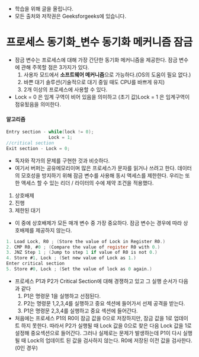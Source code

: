 - 학습을 위해 글을 올립니다.
- 모든 출처와 저작권은 Geeksforgeeks에 있습니다.

[^출처]: https://www.geeksforgeeks.org/



# 프로세스 동기화_변수 동기화 메커니즘 잠금

- 잠금 변수는 프로세스에 대해 가장 간단한 동기화 메커니즘을 제공한다. 잠금 변수에 관해 주목할 점은 3가지가 있다.
  1. 사용자 모드에서 **소프트웨어 메커니즘**으로 가능하다.(OS의 도움이 필요 없다.)
  2. 바쁜 대기 솔루션(기술적으로 대기 중일 때도 CPU를 바쁘게 유지)
  3. 2개 이상의 프로세스에 사용할 수 있다.
- Lock = 0  은 임계 구역이 비어 있음을 의미하고 (초기 값)Lock = 1 은 임계구역이 점유됬음을 의미한다.



#### 알고리즘

```c
Entry section - while(lock != 0);
                Lock = 1;
//critical section
Exit section - Lock = 0;
```



- 독자와 작가의 문제를 구현한 것과 비슷하다.
- 여기서 버퍼는 공유메모리이며 많은 프로세스가 문자를 읽거나 쓰려고 한다. 데이터의 모호성을 방지하기 위해 잠금 변수를 사용해 동시 액세스를 제한한다. 우리는 또한 액세스 할 수 있는 리더 / 라이터의 수에 제약 조건을 적용했다.

1. 상호배제
2. 진행
3. 제한된 대기

- 이 중에 상호배제가 모든 매개 변수 중 가장 중요하다. 잠금 변수는 경우에 따라 상호배제를 제공하지 않는다.

```c
1. Load Lock, R0 ; (Store the value of Lock in Register R0.)
2. CMP R0, #0 ; (Compare the value of register R0 with 0.)
3. JNZ Step 1 ; (Jump to step 1 if value of R0 is not 0.)
4. Store #1, Lock ; (Set new value of Lock as 1.)
Enter critical section
5. Store #0, Lock ; (Set the value of lock as 0 again.)
```

- 프로세스 P1과 P2가 Critical Section에 대해 경쟁하고 있고 그 실행 순서가 다음과 같다
  1. P1은 명령문 1을 실행하고 선점된다.
  2. P2는 명령문 1,2,3,4를 실행하고 중요 섹션에 들어가서 선제 공격을 받는다.
  3. P1은 명령문 2,3,4를 실행하고 중요 섹션에 들어간다.
- 처음에는 프로세스 P1의 R0이 잠금 값을 0으로 저장하지만, 잠금 값을 1로 업데이트 하지 못한다. 따라서 P2가 실행될 때 Lock 값을 0으로 찾은 다음 Lock 값을 1로 설정해 중요섹션으로 들어간다. 그러나 실제로는 문제가 발생하는데 P1이 다시 실행될 때 Lock의 업데이트 된 값을 검사하지 않는다. R0에 저장된 이전 값을 검사한다.(0인 경우)

